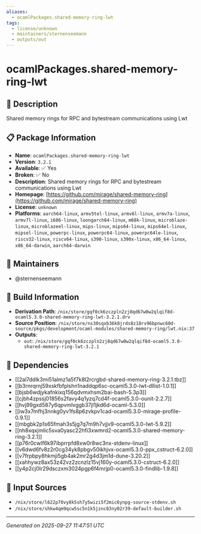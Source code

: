 ```yaml
---
aliases:
  - ocamlPackages.shared-memory-ring-lwt
tags:
  - license/unknown
  - maintainers/sternenseemann
  - outputs/out
---
```


# ocamlPackages.shared-memory-ring-lwt

## 📝 Description

Shared memory rings for RPC and bytestream communications using Lwt

## 📋 Package Information

- **Name**: `ocamlPackages.shared-memory-ring-lwt`
- **Version**: `3.2.1`
- **Available**: ✅ Yes
- **Broken**: ✅ No
- **Description**: Shared memory rings for RPC and bytestream communications using Lwt
- **Homepage**: [https://github.com/mirage/shared-memory-ring](https://github.com/mirage/shared-memory-ring)
- **License**: `unknown`
- **Platforms**: `aarch64-linux`, `armv5tel-linux`, `armv6l-linux`, `armv7a-linux`, `armv7l-linux`, `i686-linux`, `loongarch64-linux`, `m68k-linux`, `microblaze-linux`, `microblazeel-linux`, `mips-linux`, `mips64-linux`, `mips64el-linux`, `mipsel-linux`, `powerpc-linux`, `powerpc64-linux`, `powerpc64le-linux`, `riscv32-linux`, `riscv64-linux`, `s390-linux`, `s390x-linux`, `x86_64-linux`, `x86_64-darwin`, `aarch64-darwin`
## 👥 Maintainers

- @sternenseemann


## 🔧 Build Information

- **Derivation Path**: `/nix/store/gqf0ck6zczpln2zj8qd67w0w2qlqif8d-ocaml5.3.0-shared-memory-ring-lwt-3.2.1.drv`
- **Source Position**: `/nix/store/ns30sqxb36k8jrds8z18rv96bpnwc60d-source/pkgs/development/ocaml-modules/shared-memory-ring/lwt.nix:37`
- **Outputs**:
  - `out`:  `/nix/store/gqf0ck6zczpln2zj8qd67w0w2qlqif8d-ocaml5.3.0-shared-memory-ring-lwt-3.2.1`

## 🔗 Dependencies

- [[2al7ddlk3mi51almz1a5f7k8l2rcrgbd-shared-memory-ring-3.2.1.tbz]]
- [[b3rnrqrnj59xskfbfplshn1naddqp6sc-ocaml5.3.0-lwt-dllist-1.0.1]]
- [[bjsb6wdjykafnkixq156qdvmxhsm2bai-bash-5.3p3]]
- [[cjbh4zpssj01856s2favy4q1yzq7cd4f-ocaml5.3.0-ounit-2.2.7]]
- [[hvj99gxd587y6qpvmlvggb37jl1jkd6d-ocaml-5.3.0]]
- [[iw3x7mfhj3nnkg0yv1fs8p6zvkpv1cad-ocaml5.3.0-mirage-profile-0.9.1]]
- [[mbgbk2p1s65fmah3s5jg7q7m9h7vjjv9-ocaml5.3.0-lwt-5.9.2]]
- [[nh8xqxjmlic5sva0yasc22hfi3xwmrd2-ocaml5.3.0-shared-memory-ring-3.2.1]]
- [[p76r0cwlf6k97ibprrpfd8xw0r8wc3nx-stdenv-linux]]
- [[v6dwd6fv8z2r0cg34yk8pbgv50ikhjvx-ocaml5.3.0-ppx_cstruct-6.2.0]]
- [[v7frpbpy8hkmji5gb4ak2mr2g4d3jm1d-dune-3.20.2]]
- [[xahhywz8ax53z42vz2zcnzlz15vj160y-ocaml5.3.0-cstruct-6.2.0]]
- [[y4p2cj0lr29dsczxm3024pgp6f4mrjp0-ocaml5.3.0-findlib-1.9.8]]

## 📁 Input Sources

- `/nix/store/l622p70vy8k5sh7y5wizi5f2mic6ynpg-source-stdenv.sh`
- `/nix/store/shkw4qm9qcw5sc5n1k5jznc83ny02r39-default-builder.sh`

---
*Generated on 2025-09-27 11:47:51 UTC*
